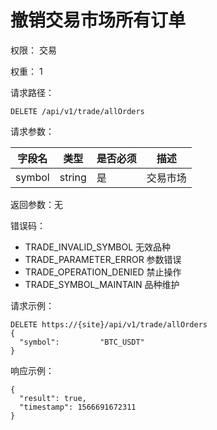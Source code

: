 # 撤销交易市场所有订单

权限： 交易

权重： 1

请求路径：

```
DELETE /api/v1/trade/allOrders
```

请求参数：

| **字段名** | **类型** | **是否必须** | **描述** |
| ------- | ------ | -------- | ------ |
| symbol  | string | 是        | 交易市场   |

返回参数：无

错误码：

* TRADE\_INVALID\_SYMBOL 无效品种
* TRADE\_PARAMETER\_ERROR 参数错误
* TRADE\_OPERATION\_DENIED 禁止操作
* TRADE\_SYMBOL\_MAINTAIN 品种维护

请求示例：

```
DELETE https://{site}/api/v1/trade/allOrders
{
  "symbol":         "BTC_USDT"
}
```

响应示例：

```
{ 
  "result": true,
  "timestamp": 1566691672311
}
```

###
